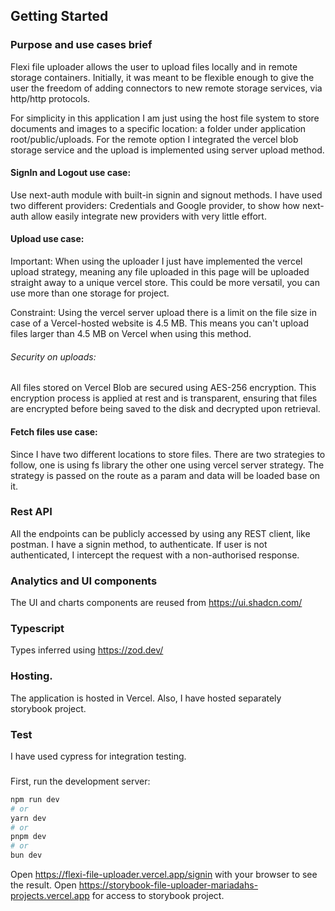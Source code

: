 ## Getting Started

### Purpose and use cases brief

Flexi file uploader allows the user to upload files locally and in remote storage containers. 
Initially, it was meant to be flexible enough to give the user the freedom of adding connectors to new remote storage services, via http/http protocols.

For simplicity in this application I am just using the host file system to store documents and images to a specific location: a folder under 
application root/public/uploads. For the remote option I integrated the vercel blob storage service and the upload is implemented using server upload method.

#### SignIn and Logout use case:
 Use next-auth module with built-in signin and signout methods.
 I have used two different providers: Credentials and Google provider, to show how next-auth allow easily integrate 
new providers with very little effort.

#### Upload use case:
Important: When using the uploader I just have  implemented the vercel upload strategy, meaning any file uploaded in this page will be uploaded straight
away to a unique vercel store. This could be more versatil, you can use more than one storage for project.

Constraint: Using the vercel server upload there is a limit on the file size in case of a Vercel-hosted website is 4.5 MB. 
This means you can't upload files larger than 4.5 MB on Vercel when using this method.

###### Security on uploads: 
All files stored on Vercel Blob are secured using AES-256 encryption. 
This encryption process is applied at rest and is transparent, ensuring that files are encrypted before being saved to the disk and decrypted upon retrieval.


#### Fetch files use case: 
Since I have two different locations to store files. 
There are two strategies to follow, one is using fs library the other one using vercel server strategy. The strategy is passed
on the route as a param and data will be loaded base on it.

### Rest API
All the endpoints can be publicly accessed by using any REST client, like postman. I have a signin method, to authenticate.
If user is not authenticated, I intercept the request with a non-authorised response.


### Analytics and UI components
The UI and charts components are reused from https://ui.shadcn.com/

### Typescript
Types inferred using https://zod.dev/

### Hosting.
The application is hosted in Vercel.
Also, I have hosted separately storybook project.


### Test
I have used cypress for integration testing.

### 
First, run the development server:

```bash
npm run dev
# or
yarn dev
# or
pnpm dev
# or
bun dev
```

Open https://flexi-file-uploader.vercel.app/signin  with your browser to see the result.
Open https://storybook-file-uploader-mariadahs-projects.vercel.app for access to storybook project.
